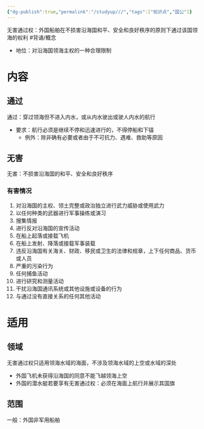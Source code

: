 ```yaml
---
{"dg-publish":true,"permalink":"/studyup///","tags":["知识点","国公"]}
---
```


无害通过权：外国船舶在不损害沿海国和平、安全和良好秩序的原则下通过该国领海的权利 #背诵/概念 
- 地位：对沿海国领海主权的一种合理限制
# 内容
## 通过
通过：穿过领海但不进入内水，或从内水驶出或驶人内水的航行
- 要求：航行必须是继续不停和迅速进行的，不得停船和下锚
	- 例外：除非确有必要或者由于不可抗力、遇难、救助等原因
## 无害
无害：不损害沿海国的和平、安全和良好秩序
### 有害情况
1. 对沿海国的主权、领土完整或政治独立进行武力威胁或使用武力
2. 以任何种类的武器进行军事操练或演习
3. 搜集情报
4. 进行反对沿海国的宣传活动
5. 在船上起落或接载飞机
6. 在船上发射、降落或接载军事装载
7. 违反沿海国有关海关、财政、移民或卫生的法律和规章，上下任何商品、货币或人员
8. 严重的污染行为
9. 任何捕鱼活动
10. 进行研究和测量活动
11. 干扰沿海国通讯系统或其他设施或设备的行为
12. 与通过没有直接关系的任何其他活动
# 适用
## 领域
无害通过权只适用领海水域的海面，不涉及领海水域的上空或水域的深处
- 外国飞机未获得沿海国的同意不能飞越领海上空
- 外国的潜水艇若要享有无害通过权：必须在海面上航行并展示其国旗
## 范围
一般：外国非军用船舶

